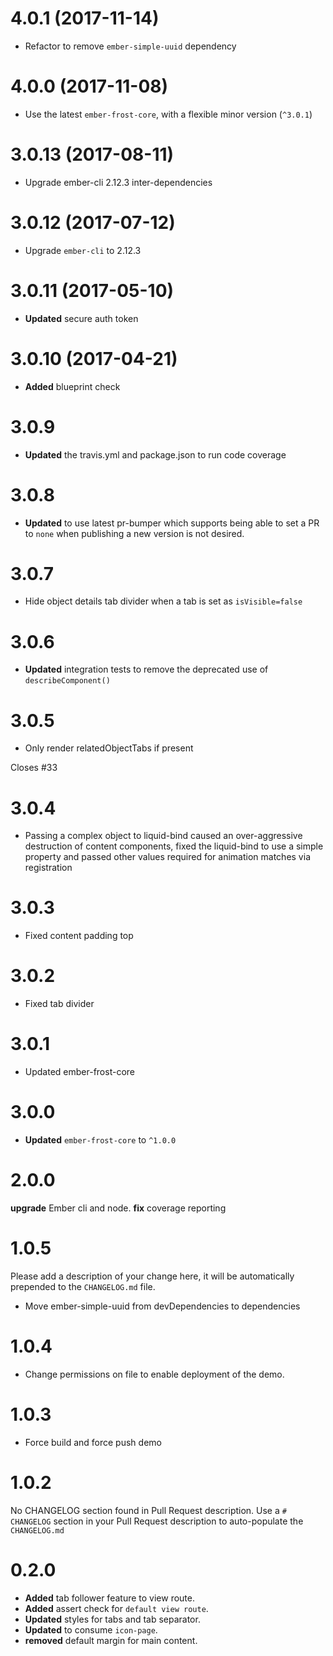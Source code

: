 # 4.0.1 (2017-11-14)
* Refactor to remove `ember-simple-uuid` dependency

# 4.0.0 (2017-11-08)
* Use the latest `ember-frost-core`, with a flexible minor version (`^3.0.1`)


# 3.0.13 (2017-08-11)
* Upgrade ember-cli 2.12.3 inter-dependencies

# 3.0.12 (2017-07-12)
* Upgrade `ember-cli` to 2.12.3

# 3.0.11 (2017-05-10)
* **Updated** secure auth token


# 3.0.10 (2017-04-21)
* **Added** blueprint check

# 3.0.9
* **Updated** the travis.yml and package.json to run code coverage

# 3.0.8
* **Updated** to use latest pr-bumper which supports being able to set a PR to `none` when publishing a new version is not desired.

# 3.0.7
* Hide object details tab divider when a tab is set as `isVisible=false`

# 3.0.6
* **Updated** integration tests to remove the deprecated use of `describeComponent()`


# 3.0.5
- Only render relatedObjectTabs if present

Closes #33

# 3.0.4
* Passing a complex object to liquid-bind caused an over-aggressive destruction of content components, fixed the
liquid-bind to use a simple property and passed other values required for animation matches via registration


# 3.0.3
* Fixed content padding top

# 3.0.2
* Fixed tab divider


# 3.0.1
* Updated ember-frost-core


# 3.0.0
* **Updated** `ember-frost-core` to `^1.0.0`



# 2.0.0
**upgrade** Ember cli and node.
**fix** coverage reporting



# 1.0.5

Please add a description of your change here, it will be automatically prepended to the `CHANGELOG.md` file.
- Move ember-simple-uuid from devDependencies to dependencies


# 1.0.4
* Change permissions on file to enable deployment of the demo.


# 1.0.3
* Force build and force push demo



# 1.0.2
No CHANGELOG section found in Pull Request description.
Use a `# CHANGELOG` section in your Pull Request description to auto-populate the `CHANGELOG.md`

# 0.2.0

* **Added** tab follower feature to view route.
* **Added** assert check for `default view route`.
* **Updated** styles for tabs and tab separator.
* **Updated** to consume `icon-page`.
* **removed** default margin for main content.



